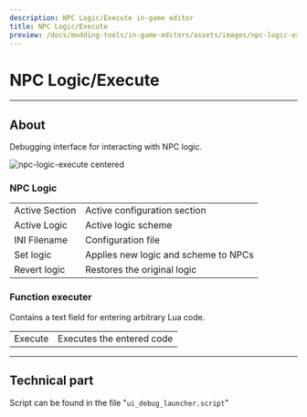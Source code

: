 ```yaml
---
description: NPC Logic/Execute in-game editor
title: NPC Logic/Execute
preview: /docs/modding-tools/in-game-editors/assets/images/npc-logic-execute.png
---
```


# NPC Logic/Execute

___

## About

Debugging interface for interacting with NPC logic.

![npc-logic-execute centered](assets/images/npc-logic-execute.png)

### NPC Logic

|  |  |
|---|---|
| Active Section | Active configuration section |
| Active Logic | Active logic scheme |
| INI Filename | Configuration file |
| Set logic | Applies new logic and scheme to NPCs |
| Revert logic | Restores the original logic |

### Function executer

Contains a text field for entering arbitrary Lua code.

|  |  |
|---|---|
| Execute | Executes the entered code |

___

## Technical part

Script can be found in the file "`ui_debug_launcher.script`"
